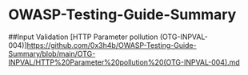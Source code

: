 # OWASP-Testing-Guide-Summary

##Input Validation
[HTTP Parameter pollution (OTG-INPVAL-004)]https://github.com/0x3h4b/OWASP-Testing-Guide-Summary/blob/main/OTG-INPVAL/HTTP%20Parameter%20pollution%20(OTG-INPVAL-004).md
